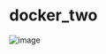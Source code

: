 # docker_two
![image](https://github.com/Daniilserm/docker_two/assets/134060051/31847897-d205-4831-b09a-d8cb0f9fd44d)
